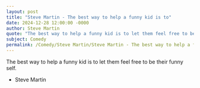 ```yaml
---
layout: post
title: "Steve Martin - The best way to help a funny kid is to"
date: 2024-12-28 12:00:00 -0000
author: Steve Martin
quote: "The best way to help a funny kid is to let them feel free to be their funny self."
subject: Comedy
permalink: /Comedy/Steve Martin/Steve Martin - The best way to help a funny kid is to
---
```


The best way to help a funny kid is to let them feel free to be their funny self.

- Steve Martin
